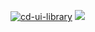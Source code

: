 [![cd-ui-library](https://github.com/pardeep16/cdr-ui-library/actions/workflows/build.yml/badge.svg?branch=master)](https://github.com/pardeep16/cdr-ui-library/actions/workflows/build.yml)
<a href="https://pardeep16.github.io/cdr-ui-library/" target="_blank"><img src="https://raw.githubusercontent.com/storybooks/brand/master/badge/badge-storybook.svg"></a>
